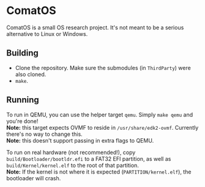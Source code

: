 # ComatOS

ComatOS is a small OS research project. It's not meant to be a serious alternative to Linux or Windows.

## Building

- Clone the repository. Make sure the submodules (in `ThirdParty`) were also cloned.
- `make`.

## Running

To run in QEMU, you can use the helper target `qemu`. Simply `make qemu` and you're done!  
**Note:** this target expects OVMF to reside in `/usr/share/edk2-ovmf`. Currently there's no way
to change this.  
**Note:** this doesn't support passing in extra flags to QEMU.

To run on real hardware (not recommended!), copy `build/Bootloader/bootldr.efi` to a FAT32 EFI partition, as well as `build/Kernel/kernel.elf` to the root of that partition.  
**Note:** If the kernel is not where it is expected (`PARTITION/kernel.elf`), the bootloader will crash.
